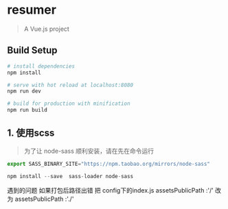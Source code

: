 # resumer

> A Vue.js project

## Build Setup

``` bash
# install dependencies
npm install

# serve with hot reload at localhost:8080
npm run dev

# build for production with minification
npm run build

```

## 1. 使用scss

> 为了让 node-sass 顺利安装，请在先在命令运行
```js
export SASS_BINARY_SITE="https://npm.taobao.org/mirrors/node-sass"

npm install --save  sass-loader node-sass

```



遇到的问题 
如果打包后路径出错  把 config下的index.js  assetsPublicPath :'/'  改为 assetsPublicPath :'./'